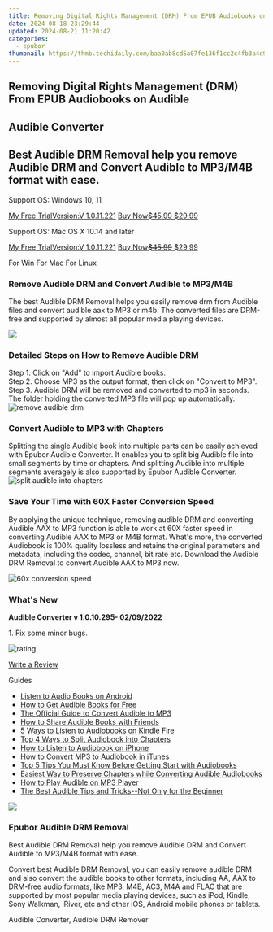```yaml
---
title: Removing Digital Rights Management (DRM) From EPUB Audiobooks on Audible
date: 2024-08-18 23:29:44
updated: 2024-08-21 11:20:42
categories:
  - epubor
thumbnail: https://thmb.techidaily.com/baa0ab8cd5a07fe136f1cc2c4fb3a4d9f403c6961da236a4542ceaa49684d0f3.jpg
---
```


## Removing Digital Rights Management (DRM) From EPUB Audiobooks on Audible

## Audible Converter

## Best Audible DRM Removal help you remove Audible DRM and Convert Audible to MP3/M4B format with ease.

Support OS: Windows 10, 11

[My Free TrialVersion:V 1.0.11.221](https://tools.techidaily.com/epubor/audible-converter/) [Buy Now~~$45.99~~ $29.99](https://tools.techidaily.com/epubor/audible-converter/)

Support OS: Mac OS X 10.14 and later

[My Free TrialVersion:V 1.0.11.221](https://tools.techidaily.com/epubor/audible-converter/) [Buy Now~~$45.99~~ $29.99](https://tools.techidaily.com/epubor/audible-converter/)

For Win For Mac For Linux 



### Remove Audible DRM and Convert Audible to MP3/M4B

The best Audible DRM Removal helps you easily remove drm from Audible files and convert audible aax to MP3 or m4b. The converted files are DRM-free and supported by almost all popular media playing devices. 

![](https://www.epubor.com/images/uppic/convert-audible-books-to-mp3.png)



### Detailed Steps on How to Remove Audible DRM 

Step 1\. Click on "Add" to import Audible books.   
Step 2\. Choose MP3 as the output format, then click on "Convert to MP3".   
Step 3\. Audible DRM will be removed and converted to mp3 in seconds.   
The folder holding the converted MP3 file will pop up automatically.   
![remove audible drm](http://www.epubor.com/images/audible-to-mp3.png) 



### Convert Audible to MP3 with Chapters

Splitting the single Audible book into multiple parts can be easily achieved with Epubor Audible Converter. It enables you to split big Audible file into small segments by time or chapters. And splitting Audible into multiple segments averagely is also supported by Epubor Audible Converter. ![split audible into chapters](http://www.epubor.com/images/uppic/split-into-chapter-product-page.png) 



### Save Your Time with 60X Faster Conversion Speed

By applying the unique technique, removing audible DRM and converting Audible AAX to MP3 function is able to work at 60X faster speed in converting Audible AAX to MP3 or M4B format. What's more, the converted Audiobook is 100% quality lossless and retains the original parameters and metadata, including the codec, channel, bit rate etc. Download the Audible DRM Removal to convert Audible AAX to MP3 now.

![60x conversion speed](http://www.epubor.com/images/fast-conversion.png)



### What's New

**Audible Converter v 1.0.10.295- 02/09/2022** 

1\. Fix some minor bugs.

![rating](http://www.epubor.com/images/star.png)

[Write a Review](https://tools.techidaily.com/epubor/audible-converter/)

Guides 

* [Listen to Audio Books on Android](https://tools.techidaily.com/epubor/products/)
* [How to Get Audible Books for Free](https://tools.techidaily.com/epubor/products/)
* [The Official Guide to Convert Audible to MP3](https://tools.techidaily.com/epubor/products/)
* [How to Share Audible Books with Friends](https://tools.techidaily.com/epubor/products/)
* [5 Ways to Listen to Audiobooks on Kindle Fire](https://tools.techidaily.com/epubor/products/)
* [Top 4 Ways to Split Audiobook into Chapters](https://tools.techidaily.com/epubor/products/)
* [How to Listen to Audiobook on iPhone](https://tools.techidaily.com/epubor/products/)
* [How to Convert MP3 to Audiobook in iTunes](https://tools.techidaily.com/epubor/products/)
* [Top 5 Tips You Must Know Before Getting Start with Audiobooks](https://tools.techidaily.com/epubor/products/)
* [Easiest Way to Preserve Chapters while Converting Audible Audiobooks](https://tools.techidaily.com/epubor/products/)
* [How to Play Audible on MP3 Player](https://tools.techidaily.com/epubor/products/)
* [The Best Audible Tips and Tricks--Not Only for the Beginner](https://tools.techidaily.com/epubor/products/)

![](http://www.epubor.com/images/product-guide2.jpg) 



### Epubor Audible DRM Removal

Best Audible DRM Removal help you remove Audible DRM and Convert Audible to MP3/M4B format with ease.

Convert best Audible DRM Removal, you can easily remove audible DRM and also convert the audible books to other formats, including AA, AAX to DRM-free audio formats, like MP3, M4B, AC3, M4A and FLAC that are supported by most popular media playing devices, such as iPod, Kindle, Sony Walkman, iRiver, etc and other iOS, Android mobile phones or tablets.

Audible Converter, Audible DRM Remover

<ins class="adsbygoogle"
     style="display:block"
     data-ad-format="autorelaxed"
     data-ad-client="ca-pub-7571918770474297"
     data-ad-slot="1223367746"></ins>



<ins class="adsbygoogle"
     style="display:block"
     data-ad-client="ca-pub-7571918770474297"
     data-ad-slot="8358498916"
     data-ad-format="auto"
     data-full-width-responsive="true"></ins>
